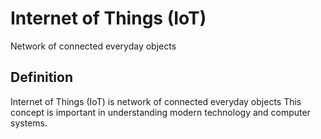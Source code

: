 # Internet of Things (IoT)

Network of connected everyday objects

## Definition
Internet of Things (IoT) is network of connected everyday objects This concept is important in understanding modern technology and computer systems.
